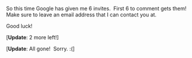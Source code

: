 So this time Google has given me 6 invites.  First 6 to comment gets
them!  Make sure to leave an email address that I can contact you at.

Good luck!

[**Update**: 2 more left!]

[**Update**: All gone!  Sorry. :(]
